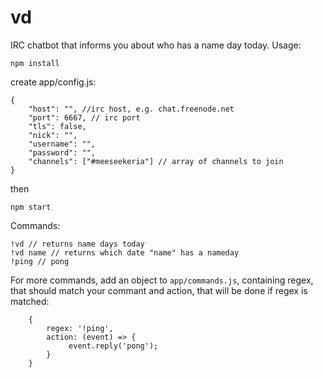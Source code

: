 # vd

IRC chatbot that informs you about who has a name day today.
Usage:
```
npm install
```
create app/config.js:
```
{
    "host": "", //irc host, e.g. chat.freenode.net
    "port": 6667, // irc port
    "tls": false,
    "nick": "",
    "username": "",
    "password": "",
    "channels": ["#meeseekeria"] // array of channels to join
}
```
then
```
npm start
```
Commands:
```
!vd // returns name days today
!vd name // returns which date "name" has a nameday
!ping // pong
```

For more commands, add an object to `app/commands.js`, containing regex, that should match your commant and action,
that will be done if regex is matched: 
```
    {
        regex: '!ping',
        action: (event) => {
             event.reply('pong');
        }
    }
```
